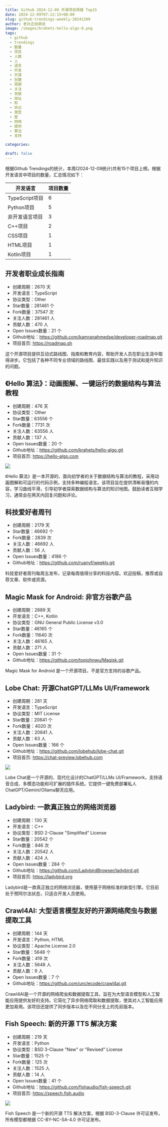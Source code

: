 ```yaml
---
title: Github 2024-12-09 开源项目周报 Top15
date: 2024-12-09T07:12:15+08:00
slug: github-trendings-weekly-20241209
author: 老孙正经胡说
image: /images/krahets-hello-algo-0.png
tags:
  - github
  - trendings
  - 数量
  - 项目
  - 人数
  - 人
  - 语言
  - 开发
  - 开源
  - 创建
  - 周期
  - 关注
  - 贡献
  - 地址
  - 和
  - 协议
  - 类型
  - 是
  - 网络
  - 提供
  - 算法
  - 支持

categories:

draft: false
---
```



根据Github Trendings的统计，本周(2024-12-09统计)共有15个项目上榜。根据开发语言中项目的数量，汇总情况如下：

| 开发语言 | 项目数量 |
|  ----  | ----  |
| TypeScript项目 | 6 |
| Python项目 | 5 |
| 非开发语言项目 | 3 |
| C++项目 | 2 |
| CSS项目 | 1 |
| HTML项目 | 1 |
| Kotlin项目 | 1 |

## 开发者职业成长指南

* 创建周期：2670 天
* 开发语言：TypeScript
* 协议类型：Other
* Star数量：281461 个
* Fork数量：37547 次
* 关注人数：281461 人
* 贡献人数：470 人
* Open Issues数量：21 个
* Github地址：https://github.com/kamranahmedse/developer-roadmap.git
* 项目首页: https://roadmap.sh


这个开源项目提供互动式路线图、指南和教育内容，帮助开发人员在职业生涯中取得进步。它包括了各种不同专业领域的路线图、最佳实践以及用于测试和提升知识的问题。

## 《Hello 算法》：动画图解、一键运行的数据结构与算法教程

* 创建周期：476 天
* 协议类型：Other
* Star数量：63556 个
* Fork数量：7731 次
* 关注人数：63556 人
* 贡献人数：137 人
* Open Issues数量：20 个
* Github地址：https://github.com/krahets/hello-algo.git
* 项目首页: https://hello-algo.com


![](/images/krahets-hello-algo-0.png)

《Hello 算法》是一本开源的、面向初学者的关于数据结构与算法的教程，采用动画图解和可运行的代码示例，支持多种编程语言。该项目旨在提供清晰易懂的内容，学习曲线平滑，引导初学者探索数据结构与算法的知识地图。鼓励读者互相学习，通常会在两天内回复问题和评论。

## 科技爱好者周刊

* 创建周期：2179 天
* Star数量：46692 个
* Fork数量：2839 次
* 关注人数：46692 人
* 贡献人数：56 人
* Open Issues数量：4186 个
* Github地址：https://github.com/ruanyf/weekly.git


科技爱好者周刊每周五发布，记录每周值得分享的科技内容。欢迎投稿，推荐或自荐文章、软件或资源。

## Magic Mask for Android: 非官方谷歌产品

* 创建周期：2889 天
* 开发语言：C++, Kotlin
* 协议类型：GNU General Public License v3.0
* Star数量：46165 个
* Fork数量：11640 次
* 关注人数：46165 人
* 贡献人数：271 人
* Open Issues数量：31 个
* Github地址：https://github.com/topjohnwu/Magisk.git


Magic Mask for Android 是一个开源项目，不是官方支持的谷歌产品。

## Lobe Chat: 开源ChatGPT/LLMs UI/Framework

* 创建周期：281 天
* 开发语言：TypeScript
* 协议类型：MIT License
* Star数量：20641 个
* Fork数量：4020 次
* 关注人数：20641 人
* 贡献人数：63 人
* Open Issues数量：166 个
* Github地址：https://github.com/lobehub/lobe-chat.git
* 项目首页: https://chat-preview.lobehub.com


![](/images/lobehub-lobe-chat-0.png)

Lobe Chat是一个开源的、现代化设计的ChatGPT/LLMs UI/Framework，支持语音合成、多模态功能和可扩展的插件系统。它提供一键免费部署私人ChatGPT/Gemini/Ollama聊天应用。

## Ladybird: 一款真正独立的网络浏览器

* 创建周期：130 天
* 开发语言：C++
* 协议类型：BSD 2-Clause "Simplified" License
* Star数量：20542 个
* Fork数量：846 次
* 关注人数：20542 人
* 贡献人数：424 人
* Open Issues数量：284 个
* Github地址：https://github.com/LadybirdBrowser/ladybird.git
* 项目首页: https://ladybird.org


Ladybird是一款真正独立的网络浏览器，使用基于网络标准的新型引擎。它目前处于预阿尔法状态，只适合开发人员使用。

## Crawl4AI: 大型语言模型友好的开源网络爬虫与数据提取工具

* 创建周期：144 天
* 开发语言：Python, HTML
* 协议类型：Apache License 2.0
* Star数量：5648 个
* Fork数量：419 次
* 关注人数：5648 人
* 贡献人数：9 人
* Open Issues数量：7 个
* Github地址：https://github.com/unclecode/crawl4ai.git


Crawl4AI是一个开源的网络爬虫和数据提取工具，旨在为大型语言模型和人工智能应用提供友好的支持。它简化了异步网络爬取和数据提取，使其对人工智能应用更加易用。该项目还提供了同步版本以及在不同分支上的先前版本。

## Fish Speech: 新的开源 TTS 解决方案

* 创建周期：219 天
* 开发语言：Python
* 协议类型：BSD 3-Clause "New" or "Revised" License
* Star数量：1525 个
* Fork数量：125 次
* 关注人数：1525 人
* 贡献人数：14 人
* Open Issues数量：41 个
* Github地址：https://github.com/fishaudio/fish-speech.git
* 项目首页: https://speech.fish.audio


![](/images/fishaudio-fish-speech-0.png)

Fish Speech 是一个新的开源 TTS 解决方案，根据 BSD-3-Clause 许可证发布，所有模型都根据 CC-BY-NC-SA-4.0 许可证发布。


